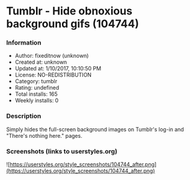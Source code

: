 # Tumblr - Hide obnoxious background gifs (104744)

### Information
- Author: fixeditnow (unknown)
- Created at: unknown
- Updated at: 1/10/2017, 10:10:50 PM
- License: NO-REDISTRIBUTION
- Category: tumblr
- Rating: undefined
- Total installs: 165
- Weekly installs: 0


### Description
Simply hides the full-screen background images on Tumblr's log-in and "There's nothing here." pages.


### Screenshots (links to userstyles.org)
![https://userstyles.org/style_screenshots/104744_after.png](https://userstyles.org/style_screenshots/104744_after.png)


